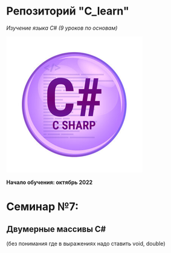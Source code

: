 # Репозиторий "C_learn" 

*Изучение языка С# (9 уроков по основам)*

![Логотип C#](logoC.jpg)

**Начало обучения: октябрь 2022**

# Семинар №7: 
##  Двумерные массивы С#
 
 (без понимания где в выражениях надо ставить void, double)
 

